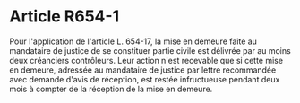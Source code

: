 # Article R654-1

Pour l'application de l'article L. 654-17, la mise en demeure faite au mandataire de justice de se constituer partie civile est délivrée par au moins deux créanciers contrôleurs. Leur action n'est recevable que si cette mise en demeure, adressée au mandataire de justice par lettre recommandée avec demande d'avis de réception, est restée infructueuse pendant deux mois à compter de la réception de la mise en demeure.
